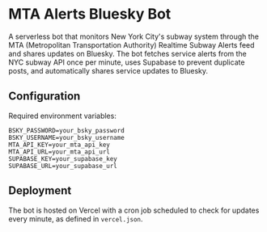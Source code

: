 # MTA Alerts Bluesky Bot

A serverless bot that monitors New York City's subway system through the MTA (Metropolitan Transportation Authority) Realtime Subway Alerts feed and shares updates on Bluesky. The bot fetches service alerts from the NYC subway API once per minute, uses Supabase to prevent duplicate posts, and automatically shares service updates to Bluesky.

## Configuration

Required environment variables:

```
BSKY_PASSWORD=your_bsky_password
BSKY_USERNAME=your_bsky_username
MTA_API_KEY=your_mta_api_key
MTA_API_URL=your_mta_api_url
SUPABASE_KEY=your_supabase_key
SUPABASE_URL=your_supabase_url
```

## Deployment

The bot is hosted on Vercel with a cron job scheduled to check for updates every minute, as defined in `vercel.json`.
